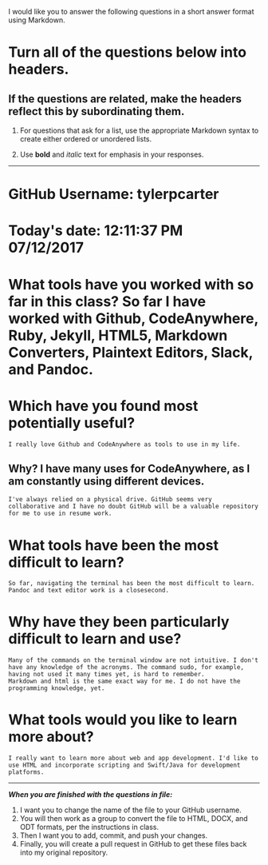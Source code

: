 I would like you to answer the following questions in a short answer format using Markdown. 

# Turn all of the questions below into headers. 

## If the questions are related, make the headers reflect this by subordinating them.  

1. For questions that ask for a list, use the appropriate Markdown syntax to create either ordered or unordered lists. 

2. Use **bold** and *italic* text for emphasis in your responses.

* * *

# GitHub Username: tylerpcarter 
# Today's date: 12:11:37 PM 07/12/2017

# What tools have you worked with so far in this class? So far I have worked with Github, CodeAnywhere, Ruby, Jekyll, HTML5, Markdown Converters, Plaintext Editors, Slack, and Pandoc.

# Which have you found most potentially useful?
	I really love Github and CodeAnywhere as tools to use in my life.

  ## Why? I have many uses for CodeAnywhere, as I am constantly using different devices. 
	I've always relied on a physical drive. GitHub seems very collaborative and I have no doubt GitHub will be a valuable repository for me to use in resume work.

# What tools have been the most difficult to learn? 
	So far, navigating the terminal has been the most difficult to learn. Pandoc and text editor work is a closesecond.

# Why have they been particularly difficult to learn and use? 
	Many of the commands on the terminal window are not intuitive. I don't have any knowledge of the acronyms. The command sudo, for example, having not used it many times yet, is hard to remember. 
	Markdown and html is the same exact way for me. I do not have the programming knowledge, yet.

# What tools would you like to learn more about?
	I really want to learn more about web and app development. I'd like to use HTML and incorporate scripting and Swift/Java for development platforms.

* * * 

***When you are finished with the questions in file:*** 

1. I want you to change the name of the file to your GitHub username. 
2. You will then work as a group to convert the file to HTML, DOCX, and ODT formats, per the instructions in  class. 
3. Then I want you to add, commit, and push your changes. 
4. Finally, you will create a pull request in GitHub to get these files back into my original repository. 
